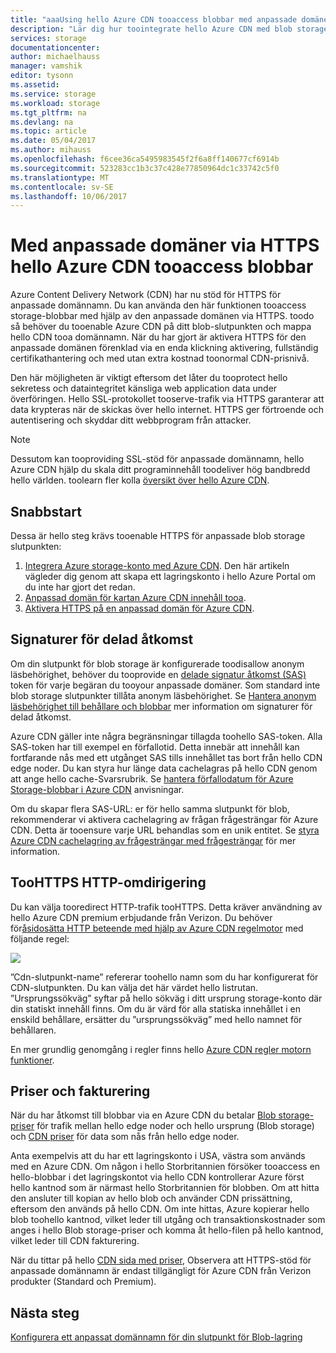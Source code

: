 ```yaml
---
title: "aaaUsing hello Azure CDN tooaccess blobbar med anpassade domäner via HTTPS"
description: "Lär dig hur toointegrate hello Azure CDN med blob storage tooaccess BLOB-objekt med anpassade domäner via HTTPS"
services: storage
documentationcenter: 
author: michaelhauss
manager: vamshik
editor: tysonn
ms.assetid: 
ms.service: storage
ms.workload: storage
ms.tgt_pltfrm: na
ms.devlang: na
ms.topic: article
ms.date: 05/04/2017
ms.author: mihauss
ms.openlocfilehash: f6cee36ca5495983545f2f6a8ff140677cf6914b
ms.sourcegitcommit: 523283cc1b3c37c428e77850964dc1c33742c5f0
ms.translationtype: MT
ms.contentlocale: sv-SE
ms.lasthandoff: 10/06/2017
---
```

# <a name="using-hello-azure-cdn-tooaccess-blobs-with-custom-domains-over-https"></a>Med anpassade domäner via HTTPS hello Azure CDN tooaccess blobbar

Azure Content Delivery Network (CDN) har nu stöd för HTTPS för anpassade domännamn.
Du kan använda den här funktionen tooaccess storage-blobbar med hjälp av den anpassade domänen via HTTPS. toodo så behöver du tooenable Azure CDN på ditt blob-slutpunkten och mappa hello CDN tooa domännamn. När du har gjort är aktivera HTTPS för den anpassade domänen förenklad via en enda klickning aktivering, fullständig certifikathantering och med utan extra kostnad toonormal CDN-prisnivå.

Den här möjligheten är viktigt eftersom det låter du tooprotect hello sekretess och dataintegritet känsliga web application data under överföringen. Hello SSL-protokollet tooserve-trafik via HTTPS garanterar att data krypteras när de skickas över hello internet. HTTPS ger förtroende och autentisering och skyddar ditt webbprogram från attacker.

> [!NOTE]
> Dessutom kan tooproviding SSL-stöd för anpassade domännamn, hello Azure CDN hjälp du skala ditt programinnehåll toodeliver hög bandbredd hello världen.
> toolearn fler kolla [översikt över hello Azure CDN](../../cdn/cdn-overview.md).
>
>

## <a name="quick-start"></a>Snabbstart

Dessa är hello steg krävs tooenable HTTPS för anpassade blob storage slutpunkten:

1.  [Integrera Azure storage-konto med Azure CDN](../../cdn/cdn-create-a-storage-account-with-cdn.md).
    Den här artikeln vägleder dig genom att skapa ett lagringskonto i hello Azure Portal om du inte har gjort det redan.
2.  [Anpassad domän för kartan Azure CDN innehåll tooa](../../cdn/cdn-map-content-to-custom-domain.md).
3.  [Aktivera HTTPS på en anpassad domän för Azure CDN](../../cdn/cdn-custom-ssl.md).

## <a name="shared-access-signatures"></a>Signaturer för delad åtkomst

Om din slutpunkt för blob storage är konfigurerade toodisallow anonym läsbehörighet, behöver du tooprovide en [delade signatur åtkomst (SAS)](../common/storage-dotnet-shared-access-signature-part-1.md?toc=%2fazure%2fstorage%2fblobs%2ftoc.json) token för varje begäran du tooyour anpassade domäner. Som standard inte blob storage slutpunkter tillåta anonym läsbehörighet. Se [Hantera anonym läsbehörighet till behållare och blobbar](storage-manage-access-to-resources.md) mer information om signaturer för delad åtkomst.

Azure CDN gäller inte några begränsningar tillagda toohello SAS-token. Alla SAS-token har till exempel en förfallotid. Detta innebär att innehåll kan fortfarande nås med ett utgånget SAS tills innehållet tas bort från hello CDN edge noder. Du kan styra hur länge data cachelagras på hello CDN genom att ange hello cache-Svarsrubrik. Se [hantera förfallodatum för Azure Storage-blobbar i Azure CDN](../../cdn/cdn-manage-expiration-of-blob-content.md) anvisningar.

Om du skapar flera SAS-URL: er för hello samma slutpunkt för blob, rekommenderar vi aktivera cachelagring av frågan frågesträngar för Azure CDN. Detta är tooensure varje URL behandlas som en unik entitet. Se [styra Azure CDN cachelagring av frågesträngar med frågesträngar](../../cdn/cdn-query-string.md) för mer information.

## <a name="http-toohttps-redirection"></a>TooHTTPS HTTP-omdirigering

Du kan välja tooredirect HTTP-trafik tooHTTPS. Detta kräver användning av hello Azure CDN premium erbjudande från Verizon. Du behöver för[åsidosätta HTTP beteende med hjälp av Azure CDN regelmotor](../../cdn/cdn-rules-engine.md) med följande regel:

![](./media/storage-https-custom-domain-cdn/redirect-to-https.png)

”Cdn-slutpunkt-name” refererar toohello namn som du har konfigurerat för CDN-slutpunkten. Du kan välja det här värdet hello listrutan. ”Ursprungssökväg” syftar på hello sökväg i ditt ursprung storage-konto där din statiskt innehåll finns.
Om du är värd för alla statiska innehållet i en enskild behållare, ersätter du ”ursprungssökväg” med hello namnet för behållaren.

En mer grundlig genomgång i regler finns hello [Azure CDN regler motorn funktioner](../../cdn/cdn-rules-engine-reference-features.md).

## <a name="pricing-and-billing"></a>Priser och fakturering

När du har åtkomst till blobbar via en Azure CDN du betalar [Blob storage-priser](https://azure.microsoft.com/pricing/details/storage/blobs/) för trafik mellan hello edge noder och hello ursprung (Blob storage) och [CDN priser](https://azure.microsoft.com/pricing/details/cdn/) för data som nås från hello edge noder.

Anta exempelvis att du har ett lagringskonto i USA, västra som används med en Azure CDN. Om någon i hello Storbritannien försöker tooaccess en hello-blobbar i det lagringskontot via hello CDN kontrollerar Azure först hello kantnod som är närmast hello Storbritannien för blobben. Om att hitta den ansluter till kopian av hello blob och använder CDN prissättning, eftersom den används på hello CDN. Om inte hittas, Azure kopierar hello blob toohello kantnod, vilket leder till utgång och transaktionskostnader som anges i hello Blob storage-priser och komma åt hello-filen på hello kantnod, vilket leder till CDN fakturering.

När du tittar på hello [CDN sida med priser](https://azure.microsoft.com/pricing/details/cdn/), Observera att HTTPS-stöd för anpassade domännamn är endast tillgängligt för Azure CDN från Verizon produkter (Standard och Premium).

## <a name="next-steps"></a>Nästa steg

[Konfigurera ett anpassat domännamn för din slutpunkt för Blob-lagring](storage-custom-domain-name.md)
